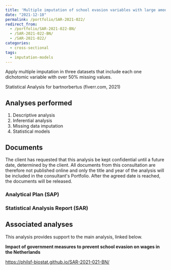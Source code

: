```yaml
---
title: 'Multiple imputation of school evasion variables with large amounts of missing values'
date: "2021-12-18"
permalink: /portfolio/SAR-2021-022/
redirect_from:
  - /portfolio/SAR-2021-022-BN/
  - /SAR-2021-022-BN/
  - /SAR-2021-022/
categories:
  - cross-sectional
tags:
  - imputation-models
---
```


Apply multiple imputation in three datasets that include each one dichotomic variable with over 50% missing values.

Statistical Analysis for bartnorbertus (fiverr.com, 2021)
<!-- Technical Report for  PERSON (PLACE, yyyy) -->

## Analyses performed

1. Descriptive analysis
1. Inferential analysis
1. Missing data imputation
1. Statistical models

## Documents

The client has requested that this analysis be kept confidential until a future date, determined by the client.
All documents from this consultation are therefore not published online and only the title and year of the analysis will be included in the consultant's Portfolio.
After the agreed date is reached, the documents will be released.

<!-- The client has requested that this analysis be kept confidential. -->
<!-- All documents from this consultation are therefore not published online and only the title and year of the analysis will be included in the consultant's Portfolio. -->

### Analytical Plan (SAP)

<!-- - [PDF][sap] -->

### Statistical Analysis Report (SAR)

<!-- - [PDF][sar] -->

## Associated analyses

This analysis provides support to the main analysis, linked below.

**Impact of government measures to prevent school evasion on wages in the Netherlands**

<https://philsf-biostat.github.io/SAR-2021-021-BN/>

<!-- --- -->

[sap]: /files/SAP-2021-022-BN-v01.pdf
[sar]: /files/SAR-2021-022-BN-v01.pdf

